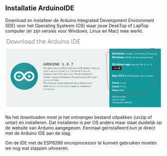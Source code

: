 ## Installatie ArduinoIDE
Download en installeer de Arduino Integrated Development Environment (IDE) 
voor het Operating Systeem (OS) waar jouw DeskTop of LapTop computer (er 
zijn versies voor Windows, Linux en Mac) mee werkt.

![](images/DownloadIDE.png)

Na het downloaden moet je het ontvangen bestand uitpakken (unzip of untar) 
en installeren. Dat installeren is per OS anders maar staat duidelijk op de 
website van Arduino aangegeven. Eenmaal geïnstalleerd kun je direct met de 
Arduino IDE aan de slag.

Om de IDE met de ESP8266 microprocessor te kunnen gebruiken moeten we nog 
wat stappen uitvoeren.


